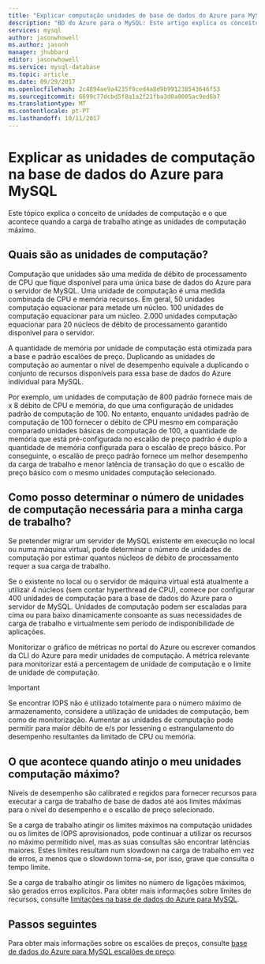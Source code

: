 ```yaml
---
title: "Explicar computação unidades de base de dados do Azure para MySQL | Microsoft Docs"
description: "BD do Azure para o MySQL: Este artigo explica os conceitos de unidades de computação e o que acontece quando a carga de trabalho atinge as unidades de computação máximo."
services: mysql
author: jasonwhowell
ms.author: jasonh
manager: jhubbard
editor: jasonwhowell
ms.service: mysql-database
ms.topic: article
ms.date: 09/29/2017
ms.openlocfilehash: 2c4894ae9a4235f9ced4a8d9b991238543646f53
ms.sourcegitcommit: 6699c77dcbd5f8a1a2f21fba3d0a0005ac9ed6b7
ms.translationtype: MT
ms.contentlocale: pt-PT
ms.lasthandoff: 10/11/2017
---
```

# <a name="explaining-compute-units-in-azure-database-for-mysql"></a>Explicar as unidades de computação na base de dados do Azure para MySQL
Este tópico explica o conceito de unidades de computação e o que acontece quando a carga de trabalho atinge as unidades de computação máximo.

## <a name="what-are-compute-units"></a>Quais são as unidades de computação?
Computação que unidades são uma medida de débito de processamento de CPU que fique disponível para uma única base de dados do Azure para o servidor de MySQL. Uma unidade de computação é uma medida combinada de CPU e memória recursos. Em geral, 50 unidades computação equacionar para metade um núcleo. 100 unidades de computação equacionar para um núcleo. 2.000 unidades computação equacionar para 20 núcleos de débito de processamento garantido disponível para o servidor.

A quantidade de memória por unidade de computação está otimizada para a base e padrão escalões de preço. Duplicando as unidades de computação ao aumentar o nível de desempenho equivale a duplicando o conjunto de recursos disponíveis para essa base de dados do Azure individual para MySQL.

Por exemplo, um unidades de computação de 800 padrão fornece mais de x 8 débito de CPU e memória, do que uma configuração de unidades padrão de computação de 100. No entanto, enquanto unidades padrão de computação de 100 fornecer o débito de CPU mesmo em comparação comparado unidades básicas de computação de 100, a quantidade de memória que está pré-configurada no escalão de preço padrão é duplo a quantidade de memória configurada para o escalão de preço básico. Por conseguinte, o escalão de preço padrão fornece um melhor desempenho da carga de trabalho e menor latência de transação do que o escalão de preço básico com o mesmo unidades computação selecionado.

## <a name="how-can-i-determine-the-number-of-compute-units-needed-for-my-workload"></a>Como posso determinar o número de unidades de computação necessária para a minha carga de trabalho?
Se pretender migrar um servidor de MySQL existente em execução no local ou numa máquina virtual, pode determinar o número de unidades de computação por estimar quantos núcleos de débito de processamento requer a sua carga de trabalho. 

Se o existente no local ou o servidor de máquina virtual está atualmente a utilizar 4 núcleos (sem contar hyperthread de CPU), comece por configurar 400 unidades de computação para a base de dados do Azure para o servidor de MySQL. Unidades de computação podem ser escaladas para cima ou para baixo dinamicamente consoante as suas necessidades de carga de trabalho e virtualmente sem período de indisponibilidade de aplicações. 

Monitorizar o gráfico de métricas no portal do Azure ou escrever comandos da CLI do Azure para medir unidades de computação. A métrica relevante para monitorizar está a percentagem de unidade de computação e o limite de unidade de computação.

>[!IMPORTANT]
> Se encontrar IOPS não é utilizado totalmente para o número máximo de armazenamento, considere a utilização de unidades de computação, bem como de monitorização. Aumentar as unidades de computação pode permitir para maior débito de e/s por lessening o estrangulamento do desempenho resultantes da limitado de CPU ou memória.

## <a name="what-happens-when-i-hit-my-maximum-compute-units"></a>O que acontece quando atinjo o meu unidades computação máximo?
Níveis de desempenho são calibrated e regidos para fornecer recursos para executar a carga de trabalho de base de dados até aos limites máximas para o nível do desempenho e o escalão de preço selecionado. 

Se a carga de trabalho atingir os limites máximos na computação unidades ou os limites de IOPS aprovisionados, pode continuar a utilizar os recursos no máximo permitido nível, mas as suas consultas são encontrar latências maiores. Estes limites resultam num slowdown na carga de trabalho em vez de erros, a menos que o slowdown torna-se, por isso, grave que consulta o tempo limite. 

Se a carga de trabalho atingir os limites no número de ligações máximos, são gerados erros explícitos. Para obter mais informações sobre limites de recursos, consulte [limitações na base de dados do Azure para MySQL](concepts-limits.md).

## <a name="next-steps"></a>Passos seguintes
Para obter mais informações sobre os escalões de preços, consulte [base de dados do Azure para MySQL escalões de preço](./concepts-service-tiers.md).
